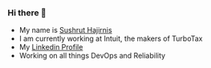 ### Hi there 👋

- My name is [Sushrut Hajirnis](https://sushruthajirnis.com)
- I am currently working at Intuit, the makers of TurboTax
- My [Linkedin Profile](https://www.linkedin.com/in/sushruthajirnis/)
- Working on all things DevOps and Reliability 
